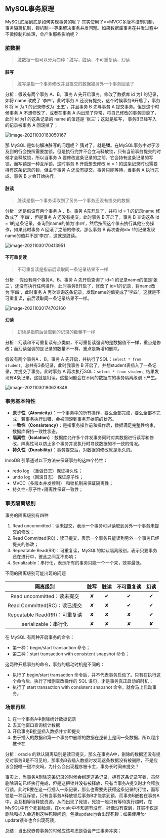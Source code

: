 ## MySQL事务原理

MySQL底层到底是如何实现事务的呢？ 其实使用了==MVCC多版本控制机制，事务隔离机制，锁机制==等来解决事务并发问题。如果数据库事务在并发过程中不做控制和处理，会产生那些影响呢？

### 脏数据

> 脏数据一般可以分为四种：脏写，脏读，不可重复读，幻读

#### 脏写

> 脏写是指一个事务修改并且提交的数据被另外一个事务回滚了

分析：假设有两个事务 A、B，事务 A 先开启事务，修改了数据库 id 为1 的记录，如将 name 改成了 ’李四‘，此时事务 A 还没有提交，这个时候事务B开启了，事务 B 将 id 为 1 的记录修改为 ‘王五’，并且事务 B 先与事务 A 提交事务。但是这个时候事务 A 不想修改了，或者在事务 A 内出现了异常，将自己修改的事务回滚了，此时 id 为1 的这条记录的 name 的值还是 ‘张三’；这就是脏写， 事务B已经写入的记录被事务 A 回滚掉了；

![image-20211030163050167](./mysql_pictures/image-20211030163050167.png)

那 MySQL 是如何解决脏写的问题呢？ 猜对了，就是**锁**。在MySQL事务中对于涉及到的行会按照需要加锁，但是执行完并不会立马释放锁，只有当前事务提交的时候才会释放锁，所以当事务 A 要修改这条记录的之前，它会持有这条记录的写锁，而写锁是一种互斥锁，这时事务 B 开启想去修改 id = 1 的这条记录时也需要持有这条记录的锁，但由于事务 A 还没有提交，事务只能等待，当事务 A 执行完成，事务 B 才会开始执行。

#### 脏读

> 脏读是指一个事务读取到了另外一个事务还没有提交的数据

分析：还是假设有两个事务 A 、B。事务 A先开启了，并将 id = 1 的记录name 修改成了 ‘李四’，但是事务 A 还没有提交，此时事务 B 开启了，事务 B 查询这条  id = 1的这条记录，查询到name的值为‘李四’，然后按照这个值去执行其他业务操作，如果此时事务 A 回滚了之前的修改，那么事务 B 再次查询id= 1的记录发现name的值并不是‘李四’，这就是脏读。

![image-20211030170413951](./mysql_pictures/image-20211030170413951.png)

#### 不可重复读

> 不可重复读是指前后读取同一条记录结果不一样

分析： 假设有两个事务A、B。事务 A 先开启查询了 id=1 的记录name的值是‘张三’，还没有执行任何操作，此时事务B开启了，修改了 id=1的记录，将name改为‘李四’，此时事务 A 再次查询这条记录，发现name的值变成了’李四‘，这就是不可重复读，前后读取同一条记录结果不一样。

![image-20211030174703160](./mysql_pictures/image-20211030174703160.png)

#### 幻读

> 幻读是指前后读取到的记录的数量不一样

分析：幻读和不可重复读有点类似，不可重复读强调的是数据值不一样，重点是修改；而幻读强调的是记录的数量不一样，重点是新增和删除。

假设有两个事务A 、B，事务 A 先开启，并执行了SQL：`select * from student`，总共有3条记录，此时我事务 B 开启了，并想student表插入了一条记录，并提交了事务，此时事务 A 再次执行SQL：`select * from student`, 结果发现有4条记录，这就是幻读。这些问题会在不同的数据库的事务隔离级别下产生。

![image-20211030180629348](./mysql_pictures/image-20211030180629348.png)

### 事务基本特性 

-   **原子性（Atomicity）**：一个事务中的所有操作，要么全部完成，要么全部不完成，若事务执行出错，会被回滚到事务开始前的状态。
-   **一致性（Consistency）**：是指事务操作前和操作后，数据满足完整性约束，数据库保持一致性状态。
-   **隔离性（Isolation）**：数据库允许多个并发事务同时对其数据进行读写和修改，隔离性可以防止多个事务并发执行时导致数据的不一致的情况。
-   **持久性（Durability）**：事务提交后，对数据的修改就是永久的。

InnoDB 引擎通过以下方法来保证事务的这四个特性：

-   redo log （重做日志）保证持久性；
-    undo log（回滚日志） 保证原子性；
-    MVCC（多版本并发控制） 和锁机制来保证隔离性；
-   持久性+原子性+隔离性保证一致性；

### 事务隔离级别

事务的隔离级别有四种

1. Read uncommitted：读未提交，表示一个事务可以读取到另外一个事务未提交的修改；
2. Read Committed(RC)：读已提交，表示一个事务只能读到另外一个事务已经提交的修改；
3. Repeatable Read(RR)：可重复读，MySQL的默认隔离级别，表示只要事务还在进行中，彼此之间互不影响；
4. Serializable：串行化，表示所有的事务只能一个一个来，效率最低。

不同的隔离级别可能出现的问题

|           隔离级别            | 脏写 | 脏读 | 不可重复读 | 幻读 |
| :---------------------------: | :--: | :--: | :--------: | :--: |
|  Read uncommitted：读未提交   |  ✘   |  ✔   |     ✔      |  ✔   |
| Read Committed(RC)：读已提交  |  ✘   |  ✘   |     ✔      |  ✔   |
| Repeatable Read(RR)：可重复读 |  ✘   |  ✘   |     ✘      |  ✔   |
|     serializable：串行化      |  ✘   |  ✘   |     ✘      |  ✘   |

在 MySQL 有两种开启事务的命令：

-   第一种：begin/start transaction 命令；
-   第二种：start transaction with consistent snapshot 命令；

这两种开启事务的命令，事务的启动时机是不同的：

-   执行了 begin/start transaction 命令后，并不代表事务启动了。只有在执行这个命令后，执行了增删查改操作的 SQL 语句，才是事务真正启动的时机；
-   执行了 start transaction with consistent snapshot 命令，就会马上启动事务。







### 场景再现

1. 在一个事务A中删除统计数据记录
2. 去其他窗口查询统计数据
3. 开启事务B批量插入数据并立即提交
4. 由于插入的数据和第一个事务中删除的数据在逻辑上是同一条数据，所以程序被卡在

分析：oracle 的默认隔离级别是读已提交，那么在事务A中，删除的数据还没有提交对事务B是不可见的，那事务B去插入数据时发现这条数据没有被删除，不是应该会报唯一键冲突吗，为什么会出现程序被卡主，事务长时间未提交？

事实上，当事务A删除这条记录的时候会绑定这条记录，拥有这条记录写锁，虽然删除语句已经执行完成，但是这把锁并没有被释放，只有当事务A提交时才会释放行锁，此时B要在这一行插入一条记录，那么也需要先获得这条记录的行锁，而写锁是一种互斥锁，只有当事务A释放锁后事务B才能拿到锁，而事务B嵌套在事务A中，会互相等待释放资源，从而出现了死锁，死锁一般只有等待执行超时，在MySQL中有个死锁检测，在orcale中不知道有没有，好像没有查到，其实不仅是删除和插入会遇到这种死锁问题，包括update也会出现死锁；如果使用for update锁查也会出现死锁，

总结：当出现嵌套事务的时候应该考虑是否会产生事务冲突；





